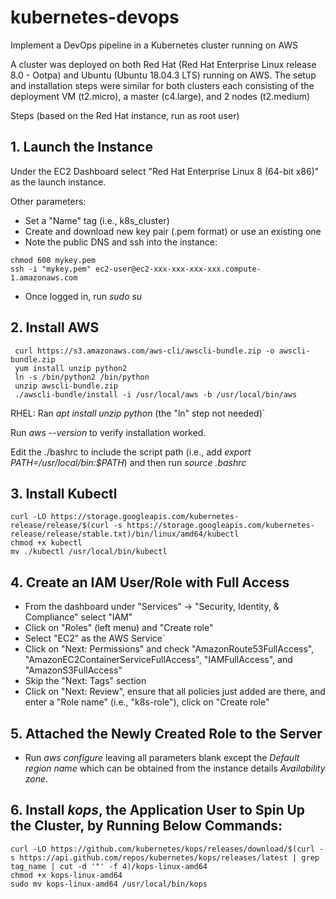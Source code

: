 # kubernetes-devops
Implement a DevOps pipeline in a Kubernetes cluster running on AWS

A cluster was deployed on both Red Hat (Red Hat Enterprise Linux release 8.0 - Ootpa) and Ubuntu (Ubuntu 18.04.3 LTS) running on AWS. The setup and installation steps were similar for both clusters each consisting of the deployment VM (t2.micro), a master (c4.large), and 2 nodes (t2.medium)

Steps (based on the Red Hat instance, run as root user)

## 1. Launch the Instance
Under the EC2 Dashboard select "Red Hat Enterprise Linux 8 (64-bit x86)" as the launch instance.

Other parameters:
* Set a "Name" tag (i.e., k8s_cluster)
* Create and download new key pair (.pem format) or use an existing one
* Note the public DNS and ssh into the instance:
```
chmod 600 mykey.pem
ssh -i "mykey.pem" ec2-user@ec2-xxx-xxx-xxx-xxx.compute-1.amazonaws.com
```
* Once logged in, run _sudo su_

## 2. Install AWS
```
 curl https://s3.amazonaws.com/aws-cli/awscli-bundle.zip -o awscli-bundle.zip
 yum install unzip python2
 ln -s /bin/python2 /bin/python
 unzip awscli-bundle.zip
 ./awscli-bundle/install -i /usr/local/aws -b /usr/local/bin/aws
```
 RHEL: Ran _apt install unzip python_ (the "ln" step not needed)`

 Run _aws --version_ to verify installation worked.
 
 Edit the ./bashrc to include the script path (i.e., add _export PATH=/usr/local/bin:$PATH_) and then run _source .bashrc_

## 3. Install Kubectl
```
curl -LO https://storage.googleapis.com/kubernetes-release/release/$(curl -s https://storage.googleapis.com/kubernetes-release/release/stable.txt)/bin/linux/amd64/kubectl
chmod +x kubectl 
mv ./kubectl /usr/local/bin/kubectl
```

## 4. Create an IAM User/Role with Full Access
* From the dashboard under "Services" -> "Security, Identity, & Compliance" select "IAM"
* Click on "Roles" (left menu) and "Create role"
* Select "EC2" as the AWS Service`
* Click on "Next: Permissions" and check "AmazonRoute53FullAccess", "AmazonEC2ContainerServiceFullAccess", "IAMFullAccess", and "AmazonS3FullAccess"
* Skip the "Next: Tags" section
* Click on "Next: Review", ensure that all policies just added are there, and enter a "Role name" (i.e., "k8s-role"), click on "Create role"

## 5. Attached the Newly Created Role to the Server
* Run _aws configure_ leaving all parameters blank except the _Default region name_ which can be obtained from the instance details _Availability zone_.

## 6. Install _kops_, the Application User to Spin Up the Cluster, by Running Below Commands:
```
curl -LO https://github.com/kubernetes/kops/releases/download/$(curl -s https://api.github.com/repos/kubernetes/kops/releases/latest | grep tag_name | cut -d '"' -f 4)/kops-linux-amd64
chmod +x kops-linux-amd64 
sudo mv kops-linux-amd64 /usr/local/bin/kops
```

